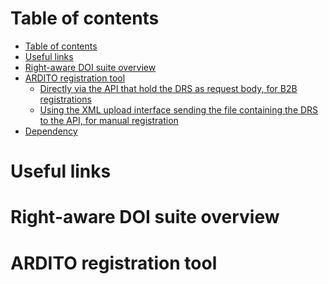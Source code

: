 Table of contents
=================

<!--ts-->
   * [Table of contents](#table-of-contents)
   * [Useful links](#useful-links)
   * [Right-aware DOI suite overview](#Right-aware-DOI-suite-overview)
   * [ARDITO registration tool](#ARDITO-registration-tool)
      * [Directly via the API that hold the DRS as request body, for B2B registrations](#B2B-registrations)
      * [Using the XML upload interface sending the file containing the DRS to the API, for manual registration](#manual-registration)
   * [Dependency](#dependency)
<!--te-->

Useful links
============

Right-aware DOI suite overview
==============================

ARDITO registration tool
========================
